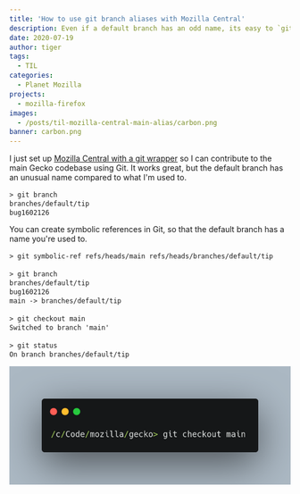 ```yaml
---
title: 'How to use git branch aliases with Mozilla Central'
description: Even if a default branch has an odd name, its easy to `git checkout main`.
date: 2020-07-19
author: tiger
tags:
  - TIL
categories:
  - Planet Mozilla
projects:
  - mozilla-firefox
images:
  - /posts/til-mozilla-central-main-alias/carbon.png
banner: carbon.png
---
```


I just set up [Mozilla Central with a git wrapper](https://github.com/glandium/git-cinnabar/wiki/Mozilla:-A-git-workflow-for-Gecko-development) so I can contribute to the main Gecko codebase using Git. It works great, but the default branch has an unusual name compared to what I'm used to.

```console
> git branch
branches/default/tip
bug1602126
```

You can create symbolic references in Git, so that the default branch has a name you're used to.

```console
> git symbolic-ref refs/heads/main refs/heads/branches/default/tip

> git branch
branches/default/tip
bug1602126
main -> branches/default/tip

> git checkout main
Switched to branch 'main'

> git status
On branch branches/default/tip
```

![](carbon.png)
